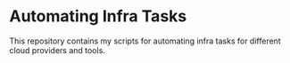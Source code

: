 # Automating Infra Tasks
This repository contains my scripts for automating infra tasks for different cloud providers and tools.
